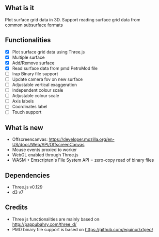 ## What is it
Plot surface grid data in 3D. Support reading surface grid data from common subsurface formats

## Functionalities

 - [x] Plot surface grid data using Three.js 
 - [x] Multiple surface
 - [x] Add/Remove surface
 - [x] Read surface data from pmd PetroMod file
 - [ ] Irap Binary file support
 - [ ] Update camera fov on new surface
 - [ ] Adjustable vertical exaggeration
 - [ ] Independent colour scale
 - [ ] Adjustable colour scale
 - [ ] Axis labels
 - [ ] Coordinates label
 - [ ] Touch support

## What is new

 - Offscreencanvas: https://developer.mozilla.org/en-US/docs/Web/API/OffscreenCanvas
 - Mouse events proxied to worker
 - WebGL enabled through Three.js
 - WASM + Emscripten's File System API = zero-copy read of binary files
 
## Dependencies
 - Three.js v0.129
 - d3 v7

 ## Credits
 - Three js functionalities are mainly based on http://pappubahry.com/three_d/
 - PMD binary file support is based on https://github.com/equinor/xtgeo/